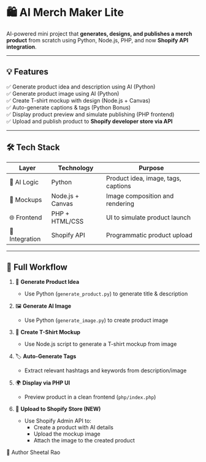 # 🛍️ AI Merch Maker Lite

AI-powered mini project that **generates, designs, and publishes a merch product** from scratch using Python, Node.js, PHP, and now **Shopify API integration**.

---

## 💡 Features

✅ Generate product idea and description using AI (Python)  
✅ Generate product image using AI (Python)  
✅ Create T-shirt mockup with design (Node.js + Canvas)  
✅ Auto-generate captions & tags (Python Bonus)  
✅ Display product preview and simulate publishing (PHP frontend)  
✅ Upload and publish product to **Shopify developer store via API**

---

## 🛠 Tech Stack

| Layer        | Technology         | Purpose                              |
|--------------|--------------------|--------------------------------------|
| 🧠 AI Logic   | Python              | Product idea, image, tags, captions  |
| 🎨 Mockups   | Node.js + Canvas   | Image composition and rendering      |
| 🌐 Frontend | PHP + HTML/CSS     | UI to simulate product launch        |
| 🛒 Integration | Shopify API         | Programmatic product upload          |

---

## 🔄 Full Workflow

1. 🧠 **Generate Product Idea**  
   - Use Python (`generate_product.py`) to generate title & description

2. 🖼️ **Generate AI Image**  
   - Use Python (`generate_image.py`) to create product image

3. 🎨 **Create T-Shirt Mockup**  
   - Use Node.js script to generate a T-shirt mockup from image

4. 🏷️ **Auto-Generate Tags**  
   - Extract relevant hashtags and keywords from description/image

5. 🌍 **Display via PHP UI**  
   - Preview product in a clean frontend (`php/index.php`)

6. 🛒 **Upload to Shopify Store (NEW)**  
   - Use Shopify Admin API to:
     - Create a product with AI details
     - Upload the mockup image
     - Attach the image to the created product
       
👤 Author
Sheetal Rao
